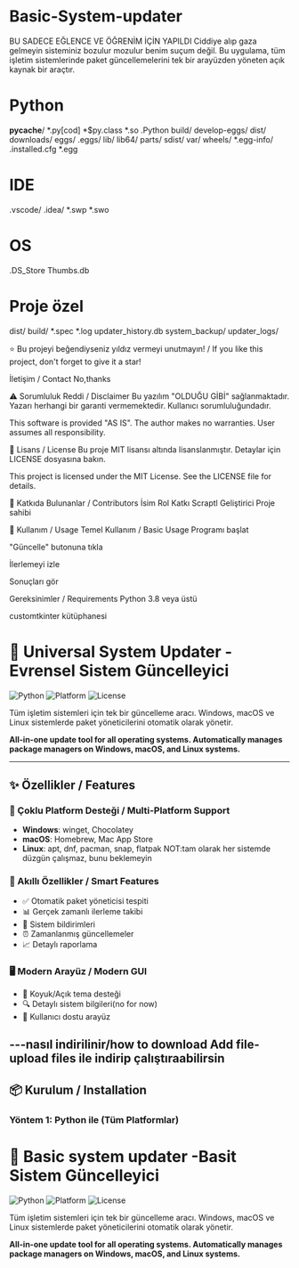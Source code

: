 # Basic-System-updater
BU SADECE EĞLENCE VE ÖĞRENİM İÇİN YAPILDI
Ciddiye alıp gaza gelmeyin sisteminiz bozulur mozulur benim suçum değil.
Bu uygulama, tüm işletim sistemlerinde paket güncellemelerini tek bir arayüzden yöneten açık kaynak bir araçtır.
# Python
__pycache__/
*.py[cod]
*$py.class
*.so
.Python
build/
develop-eggs/
dist/
downloads/
eggs/
.eggs/
lib/
lib64/
parts/
sdist/
var/
wheels/
*.egg-info/
.installed.cfg
*.egg

# IDE
.vscode/
.idea/
*.swp
*.swo

# OS
.DS_Store
Thumbs.db

# Proje özel
dist/
build/
*.spec
*.log
updater_history.db
system_backup/
updater_logs/

⭐ Bu projeyi beğendiyseniz yıldız vermeyi unutmayın! / If you like this project, don't forget to give it a star!

 İletişim / Contact
 No,thanks

 ⚠️ Sorumluluk Reddi / Disclaimer
Bu yazılım "OLDUĞU GİBİ" sağlanmaktadır. Yazarı herhangi bir garanti vermemektedir. Kullanıcı sorumluluğundadır.

This software is provided "AS IS". The author makes no warranties. User assumes all responsibility.

📜 Lisans / License
Bu proje MIT lisansı altında lisanslanmıştır. Detaylar için LICENSE dosyasına bakın.

This project is licensed under the MIT License. See the LICENSE file for details.

🤝 Katkıda Bulunanlar / Contributors
İsim	    Rol	        Katkı
Scraptl	Geliştirici	Proje sahibi

🚀 Kullanım / Usage
Temel Kullanım / Basic Usage
Programı başlat

"Güncelle" butonuna tıkla

İlerlemeyi izle

Sonuçları gör

Gereksinimler / Requirements
Python 3.8 veya üstü

customtkinter kütüphanesi

# 🚀 Universal System Updater - Evrensel Sistem Güncelleyici

![Python](https://img.shields.io/badge/Python-3.8%2B-blue)
![Platform](https://img.shields.io/badge/Platform-Windows%20%7C%20macOS%20%7C%20Linux-green)
![License](https://img.shields.io/badge/License-MIT-yellow)

Tüm işletim sistemleri için tek bir güncelleme aracı. Windows, macOS ve Linux sistemlerde paket yöneticilerini otomatik olarak yönetir.

**All-in-one update tool for all operating systems. Automatically manages package managers on Windows, macOS, and Linux systems.**

---

## ✨ Özellikler / Features

### 🔄 Çoklu Platform Desteği / Multi-Platform Support
- **Windows**: winget, Chocolatey
- **macOS**: Homebrew, Mac App Store
- **Linux**: apt, dnf, pacman, snap, flatpak
  NOT:tam olarak her sistemde düzgün çalışmaz, bunu beklemeyin
### 🎯 Akıllı Özellikler / Smart Features
- ✅ Otomatik paket yöneticisi tespiti
- 📊 Gerçek zamanlı ilerleme takibi
- 🔔 Sistem bildirimleri
- ⏰ Zamanlanmış güncellemeler
- 📈 Detaylı raporlama

### 🖥️ Modern Arayüz / Modern GUI
- 🎨 Koyuk/Açık tema desteği
- 🔍 Detaylı sistem bilgileri(no for now)
- 📱 Kullanıcı dostu arayüz

---nasıl indirilinir/how to download
Add file-upload files ile indirip çalıştıraabilirsin
---

## 📦 Kurulum / Installation

### Yöntem 1: Python ile (Tüm Platformlar)
# 🚀 Basic system updater -Basit Sistem Güncelleyici

![Python](https://img.shields.io/badge/Python-3.8%2B-blue)
![Platform](https://img.shields.io/badge/Platform-Windows%20%7C%20macOS%20%7C%20Linux-green)
![License](https://img.shields.io/badge/License-MIT-yellow)

Tüm işletim sistemleri için tek bir güncelleme aracı. Windows, macOS ve Linux sistemlerde paket yöneticilerini otomatik olarak yönetir.

**All-in-one update tool for all operating systems. Automatically manages package managers on Windows, macOS, and Linux systems.**

